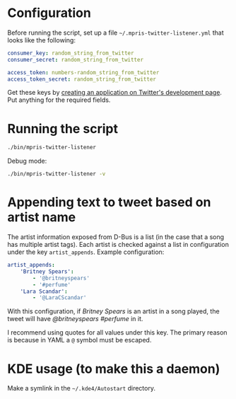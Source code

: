 # Configuration
Before running the script, set up a file `~/.mpris-twitter-listener.yml` that looks like the following:

```yaml
consumer_key: random_string_from_twitter
consumer_secret: random_string_from_twitter

access_token: numbers-random_string_from_twitter
access_token_secret: random_string_from_twitter
```

Get these keys by [creating an application on Twitter's development page](https://dev.twitter.com/apps/new). Put anything for the required fields.

# Running the script

```bash
./bin/mpris-twitter-listener
```

Debug mode:

```bash
./bin/mpris-twitter-listener -v
```

# Appending text to tweet based on artist name

The artist information exposed from D-Bus is a list (in the case that a song has multiple artist tags). Each artist is checked against a list in configuration under the key `artist_appends`. Example configuration:

```yaml
artist_appends:
    'Britney Spears':
        - '@britneyspears'
        - '#perfume'
    'Lara Scandar':
        - '@LaraCScandar'
```

With this configuration, if *Britney Spears* is an artist in a song played, the tweet will have *@britneyspears #perfume* in it.

I recommend using quotes for all values under this key. The primary reason is because in YAML a `@` symbol must be escaped.

# KDE usage (to make this a daemon)

Make a symlink in the `~/.kde4/Autostart` directory.

